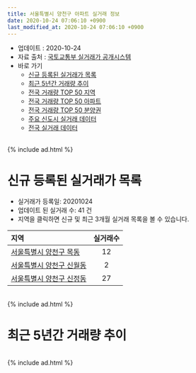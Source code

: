 ```yaml
---
title: 서울특별시 양천구 아파트 실거래 정보
date: 2020-10-24 07:06:10 +0900
last_modified_at: 2020-10-24 07:06:10 +0900
---
```


* 업데이트 : 2020-10-24
* 자료 출처 : [국토교통부 실거래가 공개시스템](http://rt.molit.go.kr)
* 바로 가기
    * [신규 등록된 실거래가 목록](#신규-등록된-실거래가-목록)
    * [최근 5년간 거래량 추이](#최근-5년간-거래량-추이)
    * [전국 거래량 TOP 50 지역](https://inasie.github.io/apt-trade-info/최근-3개월-전국에서-가장-거래가-많이-발생한-지역)
    * [전국 거래량 TOP 50 아파트](https://inasie.github.io/apt-trade-info/최근-3개월-전국에서-가장-거래가-많이-발생한-아파트)
    * [전국 거래량 TOP 50 분양권](https://inasie.github.io/apt-trade-info/최근-3개월-전국에서-가장-거래가-많이-발생한-분양권)
    * [주요 신도시 실거래 데이터](https://inasie.github.io/apt-trade-info/주요-신도시)
    * [전국 실거래 데이터](https://inasie.github.io/apt-trade-info/전국)

<br>
{% include ad.html %}
<br>

# 신규 등록된 실거래가 목록
* 실거래가 등록일: 20201024
* 업데이트 된 실거래 수: 41 건
* 지역을 클릭하면 신규 및 최근 3개월 실거래 목록을 볼 수 있습니다.


|지역|실거래수|
|:---|:---:|
|[서울특별시 양천구 목동](https://inasie.github.io/apt-trade-info/서울특별시-양천구-목동)|12|
|[서울특별시 양천구 신월동](https://inasie.github.io/apt-trade-info/서울특별시-양천구-신월동)|2|
|[서울특별시 양천구 신정동](https://inasie.github.io/apt-trade-info/서울특별시-양천구-신정동)|27|


<br>
{% include ad.html %}
<br>

# 최근 5년간 거래량 추이


<div style="width:100%;">
    <canvas id="deal_progress" height="200"></canvas>
</div>

<script>
new Chart(document.getElementById("deal_progress"), {
    type: 'line',
    data: {
        labels: ['201510','201511','201512','201601','201602','201603','201604','201605','201606','201607','201608','201609','201610','201611','201612','201701','201702','201703','201704','201705','201706','201707','201708','201709','201710','201711','201712','201801','201802','201803','201804','201805','201806','201807','201808','201809','201810','201811','201812','201901','201902','201903','201904','201905','201906','201907','201908','201909','201910','201911','201912','202001','202002','202003','202004','202005','202006','202007','202008','202009','202010'],
        datasets: [{
            label: '매매',
            pointRadius: 1,
            data: [600, 442, 267, 247, 224, 456, 488, 655, 808, 592, 554, 559, 545, 263, 200, 152, 229, 367, 364, 638, 541, 677, 189, 285, 352, 601, 434, 569, 388, 362, 235, 265, 308, 426, 837, 334, 130, 81, 60, 91, 85, 156, 178, 286, 431, 452, 313, 415, 640, 737, 396, 258, 325, 168, 114, 256, 730, 538, 202, 146, 39],
            borderColor: "rgba(255, 201, 14, 1)",
            backgroundColor: "rgba(255, 201, 14, 0.5)",
            fill: false,
            lineTension: 0
        },{
            label: '전월세',
            pointRadius: 1,
            data: [703, 588, 754, 673, 720, 641, 609, 644, 654, 665, 627, 655, 849, 704, 842, 675, 766, 670, 605, 615, 647, 629, 744, 650, 595, 659, 783, 667, 617, 690, 570, 593, 593, 584, 645, 608, 745, 580, 730, 710, 621, 564, 471, 504, 650, 588, 711, 554, 763, 617, 929, 657, 824, 555, 588, 597, 743, 817, 581, 391, 278],
            borderColor: "rgba(0, 141, 185, 1)",
            backgroundColor: "rgba(0, 141, 185, 0.5)",
            fill: false,
            lineTension: 0
        }
        ]
    },
    options: {
        responsive: true,
        title: {
            display: false
        },
        tooltips: {
            mode: 'index',
            intersect: false
        },
        hover: {
            mode: 'nearest',
            intersect: true
        },
        scales: {
            xAxes: [{
                display: true,
                scaleLabel: {
                    display: true,
                    labelString: '년/월'
                }
            }],
            yAxes: [{
                display: true,
                ticks: {
                    suggestedMin: 0,
                },
                scaleLabel: {
                    display: true,
                    labelString: '실거래 수'
                }
            }]
        }
    }
});

</script>


<br>
{% include ad.html %}
<br>

